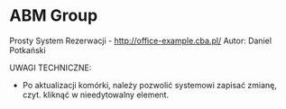 # ABM Group

Prosty System Rezerwacji - http://office-example.cba.pl/
Autor: Daniel Potkański

UWAGI TECHNICZNE:
- Po aktualizacji komórki, należy pozwolić systemowi zapisać zmianę, czyt. kliknąć w nieedytowalny element.
